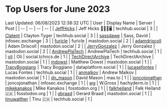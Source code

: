 # Top Users for June 2023
Last Updated: 06/08/2023 12:38:32 UTC
| User | Display Name | Server | Post |
| -- | -- | -- | -- |
| [JeffHicks](https://techhub.social/@JeffHicks) | Jeff Hicks 🐶🎼🍷🖥️ | techhub.social | 3 |
| [Clatent](https://techhub.social/@Clatent) | Clayton Tyger | techhub.social | 3 |
| [sassdawe](https://infosec.exchange/@sassdawe) | Sass, David | infosec.exchange | 3 |
| [furicle](https://mastodon.social/@furicle) | furicle | mastodon.social | 2 |
| [adamdriscoll](https://mastodon.social/@adamdriscoll) | Adam Driscoll | mastodon.social | 2 |
| [JerryGonzalez](https://mastodon.social/@JerryGonzalez) | Jerry Gonzalez | mastodon.social | 2 |
| [AndrewPlaTech](https://techhub.social/@AndrewPlaTech) | AndrewPlaTech | techhub.social | 1 |
| [oli](https://social.tchncs.de/@oli) | Oli | social.tchncs.de | 1 |
| [TechDirectArchive](https://mastodon.social/@TechDirectArchive) | TechDirectArchive | mastodon.social | 1 |
| [mdowst](https://mastodon.social/@mdowst) | Matthew Dowst | mastodon.social | 1 |
| [TracyBoggiano](https://dataplatform.social/@TracyBoggiano) | Tracy Boggiano | dataplatform.social | 1 |
| [lucasefontes](https://techhub.social/@lucasefontes) | Lucas Fontes | techhub.social | 1 |
| [anmalkov](https://mastodon.social/@anmalkov) | Andrew Malkov | mastodon.social | 1 |
| [dn_mason](https://mas.to/@dn_mason) | David Mason | mas.to | 1 |
| [joncojonathan](https://infosec.exchange/@joncojonathan) | joncojonathan | infosec.exchange | 1 |
| [wg](https://hachyderm.io/@wg) | W.Gross | hachyderm.io | 1 |
| [mikekanakos](https://fosstodon.org/@mikekanakos) | Mike Kanakos | fosstodon.org | 1 |
| [falkheiland](https://fosstodon.org/@falkheiland) | Falk Heiland 🇺🇦 | fosstodon.org | 1 |
| [gbraad](https://mastodon.social/@gbraad) | Gerard Braad | mastodon.social | 1 |
| [tinuwalther](https://techhub.social/@tinuwalther) | Tinu 🇨🇭 | techhub.social | 1 |
